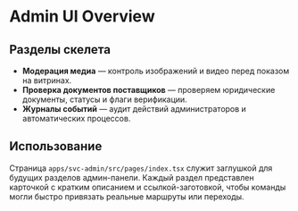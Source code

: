 # Admin UI Overview

## Разделы скелета

- **Модерация медиа** — контроль изображений и видео перед показом на витринах.
- **Проверка документов поставщиков** — проверяем юридические документы, статусы и флаги верификации.
- **Журналы событий** — аудит действий администраторов и автоматических процессов.

## Использование

Страница `apps/svc-admin/src/pages/index.tsx` служит заглушкой для будущих разделов админ-панели. Каждый раздел представлен карточкой с кратким описанием и ссылкой-заготовкой, чтобы команды могли быстро привязать реальные маршруты или переходы.
